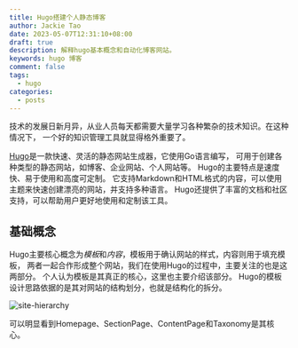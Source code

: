 ```yaml
---
title: Hugo搭建个人静态博客
author: Jackie Tao
date: 2023-05-07T12:31:10+08:00
draft: true
description: 解释hugo基本概念和自动化博客网站。
keywords: hugo 博客
comment: false
tags:
  - hugo
categories:
  - posts
---
```


技术的发展日新月异，从业人员每天都需要大量学习各种繁杂的技术知识。在这种情况下，
一个好的知识管理工具就显得格外重要了。

[Hugo](https://gohugo.io/)是一款快速、灵活的静态网站生成器，它使用Go语言编写，
可用于创建各种类型的静态网站，如博客、企业网站、个人网站等。
Hugo的主要特点是速度快、易于使用和高度可定制。
它支持Markdown和HTML格式的内容，可以使用主题来快速创建漂亮的网站，并支持多种语言。
Hugo还提供了丰富的文档和社区支持，可以帮助用户更好地使用和定制该工具。

## 基础概念

Hugo主要核心概念为*模板*和*内容*，模板用于确认网站的样式，内容则用于填充模板，
两者一起合作形成整个网站，我们在使用Hugo的过程中，主要关注的也是这两部分。
个人认为模板是其真正的核心，这里也主要介绍该部分。
Hugo的模板设计思路依据的是其对网站的结构划分，也就是结构化的拆分。

![site-hierarchy](/img/site-hierarchy.svg)

可以明显看到Homepage、SectionPage、ContentPage和Taxonomy是其核心。
